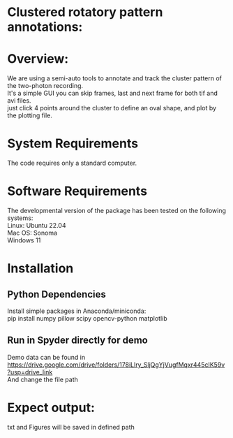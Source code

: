 # Clustered rotatory pattern annotations:

# Overview:
We are using a semi-auto tools to annotate and track the cluster pattern of the two-photon recording.  
It's a simple GUI you can skip frames, last and next frame for both tif and avi files.  
just click 4 points around the cluster to define an oval shape, and plot by the plotting file.  

# System Requirements
The code requires only a standard computer.  

# Software Requirements
The developmental version of the package has been tested on the following systems:  
Linux: Ubuntu 22.04  
Mac OS: Sonoma   
Windows 11  

# Installation
## Python Dependencies
Install simple packages in Anaconda/miniconda:   
pip install numpy pillow scipy opencv-python matplotlib  
## Run in Spyder directly for demo  
Demo data can be found in https://drive.google.com/drive/folders/178iLlry_SljQgYjVugfMqxr445cIK59v?usp=drive_link  
And change the file path  

# Expect output:  
txt and Figures will be saved in defined path   
